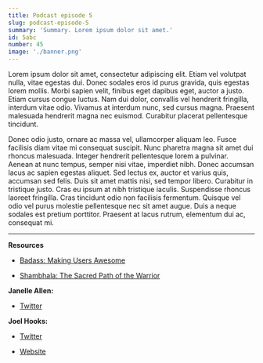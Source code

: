 ```yaml
---
title: Podcast episode 5
slug: podcast-episode-5
summary: 'Summary. Lorem ipsum dolor sit amet.'
id: 5abc
number: 45
image: './banner.png'
---
```


Lorem ipsum dolor sit amet, consectetur adipiscing elit. Etiam vel volutpat nulla, vitae egestas dui. Donec sodales eros id purus gravida, quis egestas lorem mollis. Morbi sapien velit, finibus eget dapibus eget, auctor a justo. Etiam cursus congue luctus. Nam dui dolor, convallis vel hendrerit fringilla, interdum vitae odio. Vivamus at interdum nunc, sed cursus magna. Praesent malesuada hendrerit magna nec euismod. Curabitur placerat pellentesque tincidunt.

Donec odio justo, ornare ac massa vel, ullamcorper aliquam leo. Fusce facilisis diam vitae mi consequat suscipit. Nunc pharetra magna sit amet dui rhoncus malesuada. Integer hendrerit pellentesque lorem a pulvinar. Aenean at nunc tempus, semper nisi vitae, imperdiet nibh. Donec accumsan lacus ac sapien egestas aliquet. Sed lectus ex, auctor et varius quis, accumsan sed felis. Duis sit amet mattis nisi, sed tempor libero. Curabitur in tristique justo. Cras eu ipsum at nibh tristique iaculis. Suspendisse rhoncus laoreet fringilla. Cras tincidunt odio non facilisis fermentum. Quisque vel odio vel purus molestie pellentesque nec sit amet augue. Duis a neque sodales est pretium porttitor. Praesent at lacus rutrum, elementum dui ac, consequat mi.

---

**Resources**

- [Badass: Making Users Awesome](https://www.goodreads.com/book/show/24737268-badass)

- [Shambhala: The Sacred Path of the Warrior](https://www.goodreads.com/book/show/336248.Shambhala)

**Janelle Allen:**

- [Twitter](https://twitter.com/janelleallen?ref_src=twsrc%5Egoogle%7Ctwcamp%5Eserp%7Ctwgr%5Eauthor)

**Joel Hooks:**

- [Twitter](https://twitter.com/jhooks)

- [Website](https://joelhooks.com/)
